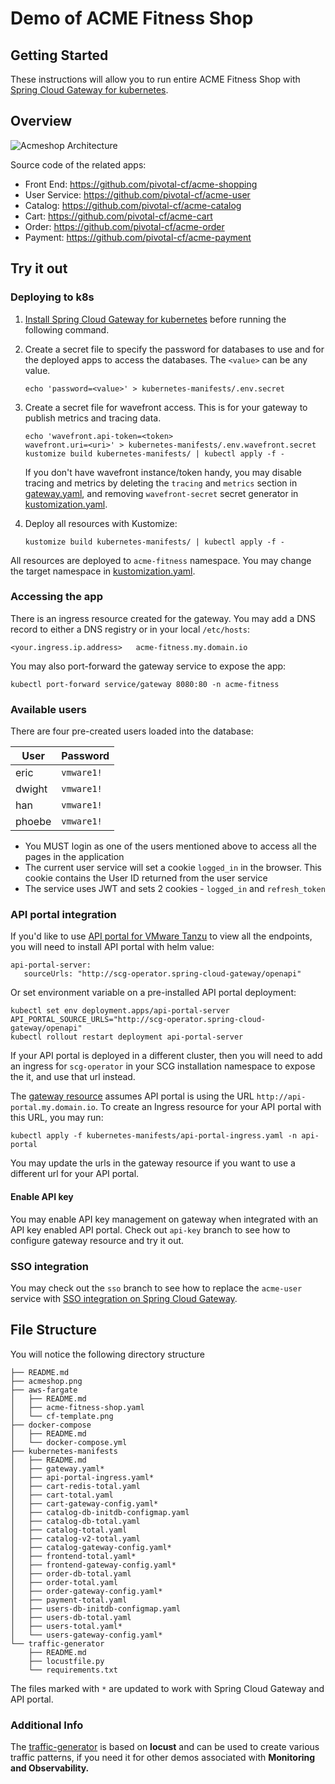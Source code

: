 # Demo of ACME Fitness Shop

## Getting Started

These instructions will allow you to run entire ACME Fitness Shop with [Spring Cloud Gateway for kubernetes](https://docs.pivotal.io/scg-k8s/1-0/).

## Overview

![Acmeshop Architecture](./acmeshop.png)

Source code of the related apps:
- Front End: https://github.com/pivotal-cf/acme-shopping
- User Service: https://github.com/pivotal-cf/acme-user
- Catalog: https://github.com/pivotal-cf/acme-catalog
- Cart: https://github.com/pivotal-cf/acme-cart
- Order: https://github.com/pivotal-cf/acme-order
- Payment: https://github.com/pivotal-cf/acme-payment

## Try it out

### Deploying to k8s

1. [Install Spring Cloud Gateway for kubernetes](https://docs.pivotal.io/scg-k8s/1-0/installation.html) before running the following command.

1. Create a secret file to specify the password for databases to use and for the deployed apps to access the databases. The `<value>` can be any value.

    ```
    echo 'password=<value>' > kubernetes-manifests/.env.secret
    ```

1. Create a secret file for wavefront access. This is for your gateway to publish metrics and tracing data. 

    ```
    echo 'wavefront.api-token=<token>
    wavefront.uri=<uri>' > kubernetes-manifests/.env.wavefront.secret
    kustomize build kubernetes-manifests/ | kubectl apply -f -
    ```
    
    If you don't have wavefront instance/token handy, you may disable tracing and metrics by deleting the `tracing` and `metrics` section in [gateway.yaml](./kubernetes-manifests/gateway.yaml), and removing `wavefront-secret` secret generator in [kustomization.yaml](./kubernetes-manifests/kustomization.yaml).

1. Deploy all resources with Kustomize:
   
    ```
    kustomize build kubernetes-manifests/ | kubectl apply -f -
    ```

All resources are deployed to `acme-fitness` namespace. You may change the target namespace in [kustomization.yaml](./kubernetes-manifests/kustomization.yaml).

### Accessing the app

There is an ingress resource created for the gateway. You may add a DNS record to either a DNS registry or in your local `/etc/hosts`:

```
<your.ingress.ip.address>   acme-fitness.my.domain.io
```

You may also port-forward the gateway service to expose the app:

```
kubectl port-forward service/gateway 8080:80 -n acme-fitness
```

### Available users

There are four pre-created users loaded into the database:

| User   | Password   |
|--------|------------|
| eric   | `vmware1!` |
| dwight | `vmware1!` |
| han    | `vmware1!` |
| phoebe | `vmware1!` |

* You MUST login as one of the users mentioned above to access all the pages in the application
* The current user service will set a cookie ```logged_in``` in the browser. This cookie contains the User ID returned from the user service
* The service uses JWT and sets 2 cookies - ```logged_in``` and ```refresh_token```

### API portal integration

If you'd like to use [API portal for VMware Tanzu](https://docs.pivotal.io/api-portal/1-0/installing.html) to view all the endpoints, you will need to install API portal with helm value:

```
api-portal-server:
   sourceUrls: "http://scg-operator.spring-cloud-gateway/openapi"
``` 

Or set environment variable on a pre-installed API portal deployment:

```
kubectl set env deployment.apps/api-portal-server API_PORTAL_SOURCE_URLS="http://scg-operator.spring-cloud-gateway/openapi"
kubectl rollout restart deployment api-portal-server
```

If your API portal is deployed in a different cluster, then you will need to add an ingress for `scg-operator` in your SCG installation namespace to expose the it, and use that url instead. 

The [gateway resource](./kubernetes-manifests/gateway.yaml) assumes API portal is using the URL `http://api-portal.my.domain.io`. To create an Ingress resource for your API portal with this URL, you may run:

```
kubectl apply -f kubernetes-manifests/api-portal-ingress.yaml -n api-portal
```

You may update the urls in the gateway resource if you want to use a different url for your API portal. 

#### Enable API key 

You may enable API key management on gateway when integrated with an API key enabled API portal. Check out `api-key` branch to see how to configure gateway resource and try it out.

### SSO integration

You may check out the `sso` branch to see how to replace the `acme-user` service with [SSO integration on Spring Cloud Gateway](https://docs.pivotal.io/scg-k8s/1-0/using-sso.html). 

## File Structure

You will notice the following directory structure

```text
├── README.md
├── acmeshop.png
├── aws-fargate
│   ├── README.md
│   ├── acme-fitness-shop.yaml
│   └── cf-template.png
├── docker-compose
│   ├── README.md
│   └── docker-compose.yml
├── kubernetes-manifests
│   ├── README.md
│   ├── gateway.yaml*
│   ├── api-portal-ingress.yaml*
│   ├── cart-redis-total.yaml
│   ├── cart-total.yaml
│   ├── cart-gateway-config.yaml*
│   ├── catalog-db-initdb-configmap.yaml
│   ├── catalog-db-total.yaml
│   ├── catalog-total.yaml
│   ├── catalog-v2-total.yaml
│   ├── catalog-gateway-config.yaml*
│   ├── frontend-total.yaml*
│   ├── frontend-gateway-config.yaml*
│   ├── order-db-total.yaml
│   ├── order-total.yaml
│   ├── order-gateway-config.yaml*
│   ├── payment-total.yaml
│   ├── users-db-initdb-configmap.yaml
│   ├── users-db-total.yaml
│   ├── users-total.yaml*
│   └── users-gateway-config.yaml*
└── traffic-generator
    ├── README.md
    ├── locustfile.py
    └── requirements.txt
```

The files marked with `*` are updated to work with Spring Cloud Gateway and API portal.

### Additional Info

The [traffic-generator](./traffic-generator) is based on **locust** and can be used to create various traffic patterns, if you need it for other demos associated with **Monitoring and Observability.**
